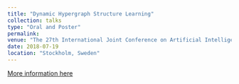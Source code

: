 ```yaml
---
title: "Dynamic Hypergraph Structure Learning"
collection: talks
type: "Oral and Poster"
permalink: 
venue: "The 27th International Joint Conference on Artificial Intelligence"
date: 2018-07-19
location: "Stockholm, Sweden"
---
```


[More information here](http://zzz14.github.io/files/DHSL180328.pdf)

